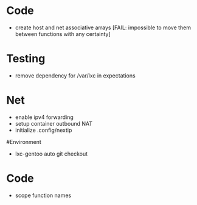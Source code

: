 # Code
* create host and net associative arrays [FAIL: impossible to move them between functions with any certainty]

# Testing
* remove dependency for /var/lxc in expectations

# Net
* enable ipv4 forwarding
* setup container outbound NAT
* initialize .config/nextip

#Environment
* lxc-gentoo auto git checkout

# Code
* scope function names

